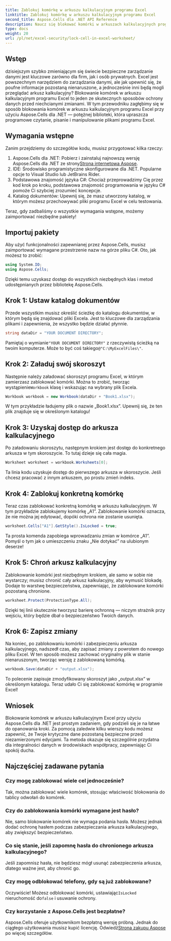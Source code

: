```yaml
---
title: Zablokuj komórkę w arkuszu kalkulacyjnym programu Excel
linktitle: Zablokuj komórkę w arkuszu kalkulacyjnym programu Excel
second_title: Aspose.Cells dla .NET API Reference
description: Naucz się blokować komórki w arkuszach kalkulacyjnych programu Excel za pomocą Aspose.Cells dla .NET. Łatwy samouczek krok po kroku dotyczący bezpiecznego zarządzania danymi.
type: docs
weight: 20
url: /pl/net/excel-security/lock-cell-in-excel-worksheet/
---
```

## Wstęp

dzisiejszym szybko zmieniającym się świecie bezpieczne zarządzanie danymi jest kluczowe zarówno dla firm, jak i osób prywatnych. Excel jest powszechnym narzędziem do zarządzania danymi, ale jak upewnić się, że poufne informacje pozostaną nienaruszone, a jednocześnie inni będą mogli przeglądać arkusz kalkulacyjny? Blokowanie komórek w arkuszu kalkulacyjnym programu Excel to jeden ze skutecznych sposobów ochrony danych przed niechcianymi zmianami. W tym przewodniku zagłębimy się w sposób blokowania komórek w arkuszu kalkulacyjnym programu Excel przy użyciu Aspose.Cells dla .NET — potężnej biblioteki, która upraszcza programowe czytanie, pisanie i manipulowanie plikami programu Excel.

## Wymagania wstępne

Zanim przejdziemy do szczegółów kodu, musisz przygotować kilka rzeczy:

1.  Aspose.Cells dla .NET: Pobierz i zainstaluj najnowszą wersję Aspose.Cells dla .NET ze strony[Strona internetowa Aspose](https://releases.aspose.com/cells/net/).
2. IDE: Środowisko programistyczne skonfigurowane dla .NET. Popularne opcje to Visual Studio lub JetBrains Rider.
3. Podstawowa znajomość języka C#: Chociaż przeprowadzimy Cię przez kod krok po kroku, podstawowa znajomość programowania w języku C# pomoże Ci szybciej zrozumieć koncepcje.
4. Katalog dokumentów: Upewnij się, że masz utworzony katalog, w którym możesz przechowywać pliki programu Excel w celu testowania.

Teraz, gdy zadbaliśmy o wszystkie wymagania wstępne, możemy zaimportować niezbędne pakiety!

## Importuj pakiety

Aby użyć funkcjonalności zapewnianej przez Aspose.Cells, musisz zaimportować wymagane przestrzenie nazw na górze pliku C#. Oto, jak możesz to zrobić:

```csharp
using System.IO;
using Aspose.Cells;
```

Dzięki temu uzyskasz dostęp do wszystkich niezbędnych klas i metod udostępnianych przez bibliotekę Aspose.Cells.

## Krok 1: Ustaw katalog dokumentów

Przede wszystkim musisz określić ścieżkę do katalogu dokumentów, w którym będą się znajdować pliki Excela. Jest to kluczowe dla zarządzania plikami i zapewnienia, że wszystko będzie działać płynnie. 

```csharp
string dataDir = "YOUR DOCUMENT DIRECTORY";
```

 Pamiętaj o wymianie`"YOUR DOCUMENT DIRECTORY"` z rzeczywistą ścieżką na twoim komputerze. Może to być coś takiego`@"C:\MyExcelFiles\"`.

## Krok 2: Załaduj swój skoroszyt

Następnie należy załadować skoroszyt programu Excel, w którym zamierzasz zablokować komórki. Można to zrobić, tworząc wystąpienie`Workbook` klasę i wskazując na wybrany plik Excela.

```csharp
Workbook workbook = new Workbook(dataDir + "Book1.xlsx");
```

W tym przykładzie ładujemy plik o nazwie „Book1.xlsx”. Upewnij się, że ten plik znajduje się w określonym katalogu!

## Krok 3: Uzyskaj dostęp do arkusza kalkulacyjnego

Po załadowaniu skoroszytu, następnym krokiem jest dostęp do konkretnego arkusza w tym skoroszycie. To tutaj dzieje się cała magia. 

```csharp
Worksheet worksheet = workbook.Worksheets[0];
```

Ta linia kodu uzyskuje dostęp do pierwszego arkusza w skoroszycie. Jeśli chcesz pracować z innym arkuszem, po prostu zmień indeks.

## Krok 4: Zablokuj konkretną komórkę 

Teraz czas zablokować konkretną komórkę w arkuszu kalkulacyjnym. W tym przykładzie zablokujemy komórkę „A1”. Zablokowanie komórki oznacza, że nie można jej edytować, dopóki ochrona nie zostanie usunięta.

```csharp
worksheet.Cells["A1"].GetStyle().IsLocked = true;
```

Ta prosta komenda zapobiega wprowadzaniu zmian w komórce „A1”. Pomyśl o tym jak o umieszczeniu znaku „Nie dotykać” na ulubionym deserze!

## Krok 5: Chroń arkusz kalkulacyjny

Zablokowanie komórki jest niezbędnym krokiem, ale samo w sobie nie wystarczy; musisz chronić cały arkusz kalkulacyjny, aby wymusić blokadę. Dodaje to warstwę bezpieczeństwa, zapewniając, że zablokowane komórki pozostaną chronione.

```csharp
worksheet.Protect(ProtectionType.All);
```

Dzięki tej linii skutecznie tworzysz barierę ochronną — niczym strażnik przy wejściu, który będzie dbał o bezpieczeństwo Twoich danych.

## Krok 6: Zapisz zmiany

Na koniec, po zablokowaniu komórki i zabezpieczeniu arkusza kalkulacyjnego, nadszedł czas, aby zapisać zmiany z powrotem do nowego pliku Excel. W ten sposób możesz zachować oryginalny plik w stanie nienaruszonym, tworząc wersję z zablokowaną komórką.

```csharp
workbook.Save(dataDir + "output.xlsx");
```

To polecenie zapisuje zmodyfikowany skoroszyt jako „output.xlsx” w określonym katalogu. Teraz udało Ci się zablokować komórkę w programie Excel!

## Wniosek

Blokowanie komórek w arkuszu kalkulacyjnym Excel przy użyciu Aspose.Cells dla .NET jest prostym zadaniem, gdy podzieli się je na łatwe do opanowania kroki. Za pomocą zaledwie kilku wierszy kodu możesz zapewnić, że Twoje krytyczne dane pozostaną bezpieczne przed niezamierzonymi edycjami. Ta metoda okazuje się szczególnie przydatna dla integralności danych w środowiskach współpracy, zapewniając Ci spokój ducha.

## Najczęściej zadawane pytania

### Czy mogę zablokować wiele cel jednocześnie?
Tak, można zablokować wiele komórek, stosując właściwość blokowania do tablicy odwołań do komórek.

### Czy do zablokowania komórki wymagane jest hasło?
Nie, samo blokowanie komórek nie wymaga podania hasła. Możesz jednak dodać ochronę hasłem podczas zabezpieczania arkusza kalkulacyjnego, aby zwiększyć bezpieczeństwo.

### Co się stanie, jeśli zapomnę hasła do chronionego arkusza kalkulacyjnego?
Jeśli zapomnisz hasła, nie będziesz mógł usunąć zabezpieczenia arkusza, dlatego ważne jest, aby chronić go.

### Czy mogę odblokować telefony, gdy są już zablokowane?
 Oczywiście! Możesz odblokować komórki, ustawiając`IsLocked` nieruchomość do`false` i usuwanie ochrony.

### Czy korzystanie z Aspose.Cells jest bezpłatne?
Aspose.Cells oferuje użytkownikom bezpłatną wersję próbną. Jednak do ciągłego użytkowania musisz kupić licencję. Odwiedź[Strona zakupu Aspose](https://purchase.aspose.com/buy) po więcej szczegółów.